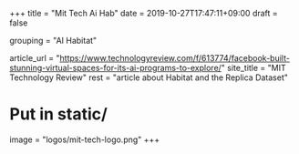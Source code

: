 +++
title = "Mit Tech Ai Hab"
date = 2019-10-27T17:47:11+09:00
draft = false

grouping = "AI Habitat"

article_url = "https://www.technologyreview.com/f/613774/facebook-built-stunning-virtual-spaces-for-its-ai-programs-to-explore/"
site_title = "MIT Technology Review"
rest = "article about Habitat and the Replica Dataset"

# Put in static/
image = "logos/mit-tech-logo.png"
+++
